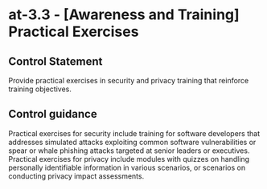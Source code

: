 # at-3.3 - \[Awareness and Training\] Practical Exercises

## Control Statement

Provide practical exercises in security and privacy training that reinforce training objectives.

## Control guidance

Practical exercises for security include training for software developers that addresses simulated attacks exploiting common software vulnerabilities or spear or whale phishing attacks targeted at senior leaders or executives. Practical exercises for privacy include modules with quizzes on handling personally identifiable information in various scenarios, or scenarios on conducting privacy impact assessments.
